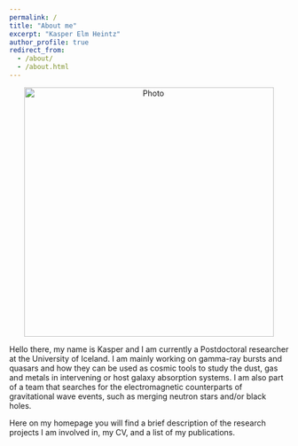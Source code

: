 ```yaml
---
permalink: /
title: "About me"
excerpt: "Kasper Elm Heintz"
author_profile: true
redirect_from: 
  - /about/
  - /about.html
---
```


<p align="center">
  <img src="https://keheintz.github.io/files/FrontPic.jpg?raw=true" alt="Photo" style="width: 450px;"/>
</p>

Hello there, my name is Kasper and I am currently a Postdoctoral researcher at the University of Iceland. I am mainly working on gamma-ray bursts and quasars and how they can be used as cosmic tools to study the dust, gas and metals in intervening or host galaxy absorption systems. I am also part of a team that searches for the electromagnetic counterparts of gravitational wave events, such as merging neutron stars and/or black holes.

Here on my homepage you will find a brief description of the research projects I am involved in, my CV, and a list of my publications.
